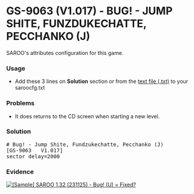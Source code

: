 # GS-9063 (V1.017) - BUG! - JUMP SHITE, FUNZDUKECHATTE, PECCHANKO (J)

SAROO's attributes configuration for this game.

### Usage

- Add these 3 lines on **Solution** section or from the [text file (.txt)](./config.txt) to your saroocfg.txt

### Problems

- It does returns to the CD screen when starting a new level.

### Solution

<pre># Bug! - Jump Shite, Fundzukechatte, Pecchanko (J)
[GS-9063   V1.017]
sector_delay=2000</pre>

### Evidence

[![[Sample] SAROO 1.32 (231125) - Bug! (U) = Fixed?](https://img.youtube.com/vi/P4SlEjedq0Q/0.jpg)](https://youtu.be/P4SlEjedq0Q)
